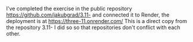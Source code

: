 I've completed the exercise in the public repository https://github.com/jakubgrad/3.11- and connected it to Render, the deployment is at https://three-11.onrender.com/
This is a direct copy from the repository 3.11-
I did so so that repositories don't conflict with each other.

